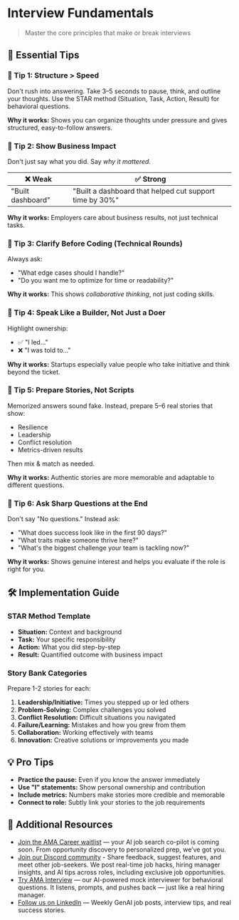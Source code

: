 # Interview Fundamentals

> Master the core principles that make or break interviews

## 🎯 Essential Tips

### 🔹 Tip 1: Structure > Speed
Don't rush into answering. Take 3–5 seconds to pause, think, and outline your thoughts. Use the STAR method (Situation, Task, Action, Result) for behavioral questions.

**Why it works:** Shows you can organize thoughts under pressure and gives structured, easy-to-follow answers.

### 🔹 Tip 2: Show Business Impact
Don't just say what you did. Say *why it mattered*.

| ❌ Weak | ✅ Strong |
|---------|-----------|
| "Built dashboard" | "Built a dashboard that helped cut support time by 30%" |

**Why it works:** Employers care about business results, not just technical tasks.

### 🔹 Tip 3: Clarify Before Coding (Technical Rounds)
Always ask:
- "What edge cases should I handle?"
- "Do you want me to optimize for time or readability?"

**Why it works:** This shows *collaborative thinking*, not just coding skills.

### 🔹 Tip 4: Speak Like a Builder, Not Just a Doer
Highlight ownership:
- ✅ "I led…"
- ❌ "I was told to…"

**Why it works:** Startups especially value people who take initiative and think beyond the ticket.

### 🔹 Tip 5: Prepare Stories, Not Scripts
Memorized answers sound fake. Instead, prepare 5–6 real stories that show:
- Resilience
- Leadership
- Conflict resolution
- Metrics-driven results

Then mix & match as needed.

**Why it works:** Authentic stories are more memorable and adaptable to different questions.

### 🔹 Tip 6: Ask Sharp Questions at the End
Don't say "No questions." Instead ask:
- "What does success look like in the first 90 days?"
- "What traits make someone thrive here?"
- "What's the biggest challenge your team is tackling now?"

**Why it works:** Shows genuine interest and helps you evaluate if the role is right for you.

## 🛠 Implementation Guide

### STAR Method Template
- **Situation:** Context and background
- **Task:** Your specific responsibility  
- **Action:** What you did step-by-step
- **Result:** Quantified outcome with business impact

### Story Bank Categories
Prepare 1-2 stories for each:
1. **Leadership/Initiative:** Times you stepped up or led others
2. **Problem-Solving:** Complex challenges you solved
3. **Conflict Resolution:** Difficult situations you navigated
4. **Failure/Learning:** Mistakes and how you grew from them
5. **Collaboration:** Working effectively with teams
6. **Innovation:** Creative solutions or improvements you made

## 💡 Pro Tips

- **Practice the pause:** Even if you know the answer immediately
- **Use "I" statements:** Show personal ownership and contribution
- **Include metrics:** Numbers make stories more credible and memorable
- **Connect to role:** Subtly link your stories to the job requirements

## 🔗 Additional Resources

- [Join the AMA Career waitlist](https://amacareer.ai/) — your AI job search co-pilot is coming soon. From opportunity discovery to personalized prep, we’ve got you.
- [Join our Discord community](https://discord.gg/b48Cy828eN) - Share feedback, suggest features, and meet other job-seekers. We post real-time job hacks, hiring manager insights, and AI tips across roles, including exclusive job opportunities.
- [Try AMA Interview](https://www.amainterview.ai) — our AI-powered mock interviewer for behavioral questions. It listens, prompts, and pushes back — just like a real hiring manager.
- [Follow us on LinkedIn](https://www.linkedin.com/company/ama-career/) — Weekly GenAI job posts, interview tips, and real success stories.
